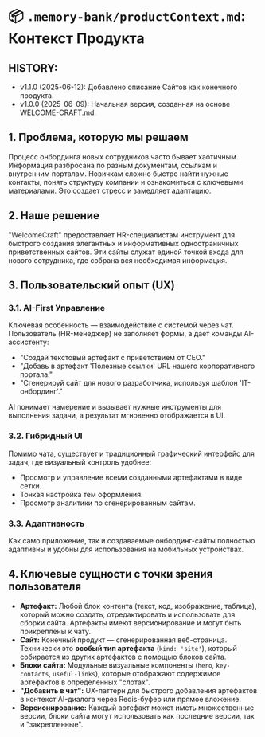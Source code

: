 # 📦 `.memory-bank/productContext.md`: Контекст Продукта

## HISTORY:

* v1.1.0 (2025-06-12): Добавлено описание Сайтов как конечного продукта.
* v1.0.0 (2025-06-09): Начальная версия, созданная на основе WELCOME-CRAFT.md.


## 1. Проблема, которую мы решаем

Процесс онбординга новых сотрудников часто бывает хаотичным. Информация разбросана по разным документам, ссылкам и
внутренним порталам. Новичкам сложно быстро найти нужные контакты, понять структуру компании и ознакомиться с ключевыми
материалами. Это создает стресс и замедляет адаптацию.

## 2. Наше решение

"WelcomeCraft" предоставляет HR-специалистам инструмент для быстрого создания элегантных и информативных одностраничных
приветственных сайтов. Эти сайты служат единой точкой входа для нового сотрудника, где собрана вся необходимая
информация.

## 3. Пользовательский опыт (UX)

### 3.1. AI-First Управление

Ключевая особенность — взаимодействие с системой через чат. Пользователь (HR-менеджер) не заполняет формы, а дает
команды AI-ассистенту:

- "Создай текстовый артефакт с приветствием от CEO."
- "Добавь в артефакт 'Полезные ссылки' URL нашего корпоративного портала."
- "Сгенерируй сайт для нового разработчика, используя шаблон 'IT-онбординг'."

AI понимает намерение и вызывает нужные инструменты для выполнения задачи, а результат мгновенно отображается в UI.

### 3.2. Гибридный UI

Помимо чата, существует и традиционный графический интерфейс для задач, где визуальный контроль удобнее:

- Просмотр и управление всеми созданными артефактами в виде сетки.
- Тонкая настройка тем оформления.
- Просмотр аналитики по сгенерированным сайтам.

### 3.3. Адаптивность

Как само приложение, так и создаваемые онбординг-сайты полностью адаптивны и удобны для использования на мобильных
устройствах.

## 4. Ключевые сущности с точки зрения пользователя

- **Артефакт:** Любой блок контента (текст, код, изображение, таблица), который можно создать, отредактировать и использовать для сборки сайта. Артефакты имеют версионирование и могут быть прикреплены к чату.
- **Сайт:** Конечный продукт — сгенерированная веб-страница. Технически это **особый тип артефакта** (`kind: 'site'`), который собирается из других артефактов с помощью блоков сайта.
- **Блоки сайта:** Модульные визуальные компоненты (`hero`, `key-contacts`, `useful-links`), которые отображают содержимое артефактов в определенных "слотах".
- **"Добавить в чат":** UX-паттерн для быстрого добавления артефактов в контекст AI-диалога через Redis-буфер или прямое вложение.
- **Версионирование:** Каждый артефакт может иметь множественные версии, блоки сайта могут использовать как последние версии, так и "закрепленные".
